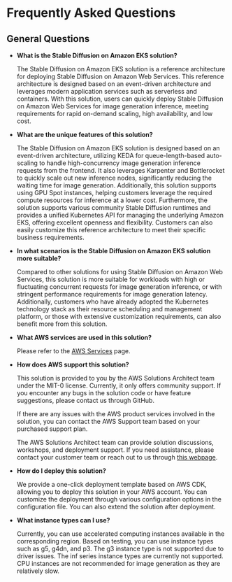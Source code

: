 # Frequently Asked Questions

## General Questions

* **What is the Stable Diffusion on Amazon EKS solution?**

    The Stable Diffusion on Amazon EKS solution is a reference architecture for deploying Stable Diffusion on Amazon Web Services. This reference architecture is designed based on an event-driven architecture and leverages modern application services such as serverless and containers. With this solution, users can quickly deploy Stable Diffusion on Amazon Web Services for image generation inference, meeting requirements for rapid on-demand scaling, high availability, and low cost.

* **What are the unique features of this solution?**

    The Stable Diffusion on Amazon EKS solution is designed based on an event-driven architecture, utilizing KEDA for queue-length-based auto-scaling to handle high-concurrency image generation inference requests from the frontend. It also leverages Karpenter and Bottlerocket to quickly scale out new inference nodes, significantly reducing the waiting time for image generation. Additionally, this solution supports using GPU Spot instances, helping customers leverage the required compute resources for inference at a lower cost. Furthermore, the solution supports various community Stable Diffusion runtimes and provides a unified Kubernetes API for managing the underlying Amazon EKS, offering excellent openness and flexibility. Customers can also easily customize this reference architecture to meet their specific business requirements.

* **In what scenarios is the Stable Diffusion on Amazon EKS solution more suitable?**

    Compared to other solutions for using Stable Diffusion on Amazon Web Services, this solution is more suitable for workloads with high or fluctuating concurrent requests for image generation inference, or with stringent performance requirements for image generation latency. Additionally, customers who have already adopted the Kubernetes technology stack as their resource scheduling and management platform, or those with extensive customization requirements, can also benefit more from this solution.

* **What AWS services are used in this solution?**

    Please refer to the [AWS Services](architecture/services-in-this-solution.md) page.

* **How does AWS support this solution?**

    This solution is provided to you by the AWS Solutions Architect team under the MIT-0 license. Currently, it only offers community support. If you encounter any bugs in the solution code or have feature suggestions, please contact us through GitHub.

    If there are any issues with the AWS product services involved in the solution, you can contact the AWS Support team based on your purchased support plan.

    The AWS Solutions Architect team can provide solution discussions, workshops, and deployment support. If you need assistance, please contact your customer team or reach out to us through [this webpage](https://aws.amazon.com/contact-us/).

* **How do I deploy this solution?**

    We provide a one-click deployment template based on AWS CDK, allowing you to deploy this solution in your AWS account. You can customize the deployment through various configuration options in the configuration file. You can also extend the solution after deployment.

* **What instance types can I use?**

    Currently, you can use accelerated computing instances available in the corresponding region. Based on testing, you can use instance types such as g5, g4dn, and p3. The g3 instance type is not supported due to driver issues. The inf series instance types are currently not supported. CPU instances are not recommended for image generation as they are relatively slow.